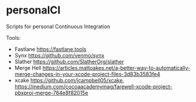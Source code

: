 # personalCI
Scripts for personal Continuous Integration

Tools:
- Fastlane https://fastlane.tools
- Synx https://github.com/venmo/synx
- Slather https://github.com/SlatherOrg/slather
- Merge Hell https://articles.mattoakes.net/a-better-way-to-automatically-merge-changes-in-your-xcode-project-files-3d83b3583fe4 
- xcake https://github.com/jcampbell05/xcake, https://medium.com/cocoaacademymag/farewell-xcode-project-pbxproj-merge-764e8f82015e
